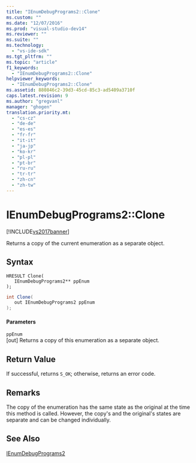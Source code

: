 ```yaml
---
title: "IEnumDebugPrograms2::Clone"
ms.custom: ""
ms.date: "12/07/2016"
ms.prod: "visual-studio-dev14"
ms.reviewer: ""
ms.suite: ""
ms.technology: 
  - "vs-ide-sdk"
ms.tgt_pltfrm: ""
ms.topic: "article"
f1_keywords: 
  - "IEnumDebugPrograms2::Clone"
helpviewer_keywords: 
  - "IEnumDebugPrograms2::Clone"
ms.assetid: 880846c2-39d3-45cd-85c3-ad5409a3710f
caps.latest.revision: 9
ms.author: "gregvanl"
manager: "ghogen"
translation.priority.mt: 
  - "cs-cz"
  - "de-de"
  - "es-es"
  - "fr-fr"
  - "it-it"
  - "ja-jp"
  - "ko-kr"
  - "pl-pl"
  - "pt-br"
  - "ru-ru"
  - "tr-tr"
  - "zh-cn"
  - "zh-tw"
---
```

# IEnumDebugPrograms2::Clone
[!INCLUDE[vs2017banner](../../../code-quality/includes/vs2017banner.md)]

Returns a copy of the current enumeration as a separate object.  
  
## Syntax  
  
```cpp#  
HRESULT Clone(  
   IEnumDebugPrograms2** ppEnum  
);  
```  
  
```c#  
int Clone(  
   out IEnumDebugPrograms2 ppEnum  
);  
```  
  
#### Parameters  
 `ppEnum`  
 [out] Returns a copy of this enumeration as a separate object.  
  
## Return Value  
 If successful, returns `S_OK`; otherwise, returns an error code.  
  
## Remarks  
 The copy of the enumeration has the same state as the original at the time this method is called. However, the copy's and the original's states are separate and can be changed individually.  
  
## See Also  
 [IEnumDebugPrograms2](../../../extensibility/debugger/reference/ienumdebugprograms2.md)
